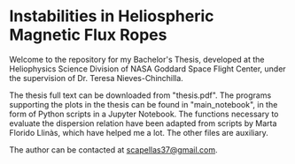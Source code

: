 # Instabilities in Heliospheric Magnetic Flux Ropes
Welcome to the repository for my Bachelor's Thesis, developed at the Heliophysics Science Division of NASA Goddard Space Flight Center, under the supervision of Dr. Teresa Nieves-Chinchilla.

The thesis full text can be downloaded from "thesis.pdf".
The programs supporting the plots in the thesis can be found in "main_notebook", in the form of Python scripts in a Jupyter Notebook.
The functions necessary to evaluate the dispersion relation have been adapted from scripts by Marta Florido Llinàs, which have helped me a lot.
The other files are auxiliary.

The author can be contacted at scapellas37@gmail.com.
